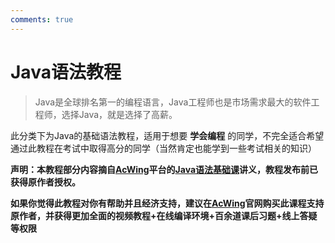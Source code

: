 ```yaml
---
comments: true
---
```


# Java语法教程

> Java是全球排名第一的编程语言，Java工程师也是市场需求最大的软件工程师，选择Java，就是选择了高薪。

此分类下为Java的基础语法教程，适用于想要 **学会编程** 的同学，不完全适合希望通过此教程在考试中取得高分的同学（当然肯定也能学到一些考试相关的知识）

**声明：本教程部分内容摘自[AcWing](https://www.acwing.com/)平台的[Java语法基础课](https://www.acwing.com/activity/content/2230/)讲义，教程发布前已获得原作者授权。**

**如果你觉得此教程对你有帮助并且经济支持，建议在[AcWing](https://www.acwing.com/)官网购买此课程支持原作者，并获得更加全面的视频教程+在线编译环境+百余道课后习题+线上答疑等权限**